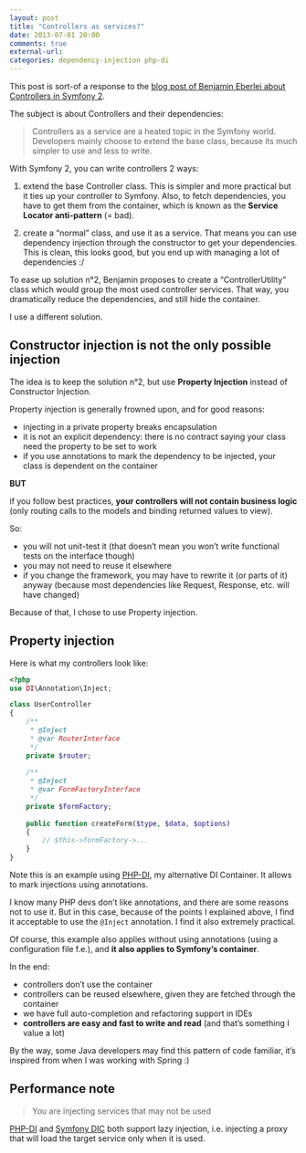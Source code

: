 ```yaml
---
layout: post
title: "Controllers as services?"
date: 2013-07-01 20:00
comments: true
external-url:
categories: dependency-injection php-di
---
```


This post is sort-of a response to the [blog post of Benjamin Eberlei about Controllers in Symfony 2](http://www.whitewashing.de/2013/06/27/extending_symfony2__controller_utilities.html).

The subject is about Controllers and their dependencies:

> Controllers as a service are a heated topic in the Symfony world. Developers mainly choose to extend the base class, because its much simpler to use and less to write.

With Symfony 2, you can write controllers 2 ways:

1. extend the base Controller class. This is simpler and more practical but it ties up your controller to Symfony. Also, to fetch dependencies, you have to get them from the container, which is known as the **Service Locator anti-pattern** (= bad).

2. create a “normal” class, and use it as a service. That means you can use dependency injection through the constructor to get your dependencies. This is clean, this looks good, but you end up with managing a lot of dependencies :/

To ease up solution n°2, Benjamin proposes to create a “ControllerUtility” class which would group the most used controller services. That way, you dramatically reduce the dependencies, and still hide the container.

I use a different solution.

<!-- more -->

## Constructor injection is not the only possible injection

The idea is to keep the solution n°2, but use **Property Injection** instead of Constructor Injection.

Property injection is generally frowned upon, and for good reasons:

- injecting in a private property breaks encapsulation
- it is not an explicit dependency: there is no contract saying your class need the property to be set to work
- if you use annotations to mark the dependency to be injected, your class is dependent on the container

**BUT**

if you follow best practices, **your controllers will not contain business logic** (only routing calls to the models and binding returned values to view).

So:

- you will not unit-test it (that doesn’t mean you won’t write functional tests on the interface though)
- you may not need to reuse it elsewhere
- if you change the framework, you may have to rewrite it (or parts of it) anyway (because most dependencies like Request, Response, etc. will have changed)

Because of that, I chose to use Property injection.

## Property injection

Here is what my controllers look like:

```php
<?php
use DI\Annotation\Inject;

class UserController
{
    /**
     * @Inject
     * @var RouterInterface
     */
    private $router;
 
    /**
     * @Inject
     * @var FormFactoryInterface 
     */
    private $formFactory;
 
    public function createForm($type, $data, $options)
    {
        // $this->formFactory->...
    }
}
```

Note this is an example using [PHP-DI](http://mnapoli.github.io/PHP-DI/), my alternative DI Container. It allows to mark injections using annotations.

I know many PHP devs don’t like annotations, and there are some reasons not to use it. But in this case, because of the points I explained above, I find it acceptable to use the `@Inject` annotation. I find it also extremely practical.

Of course, this example also applies without using annotations (using a configuration file f.e.), and **it also applies to Symfony’s container**.

In the end:

- controllers don’t use the container
- controllers can be reused elsewhere, given they are fetched through the container
- we have full auto-completion and refactoring support in IDEs
- **controllers are easy and fast to write and read** (and that’s something I value a lot)

By the way, some Java developers may find this pattern of code familiar, it’s inspired from when I was working with Spring :)

## Performance note

> You are injecting services that may not be used

[PHP-DI](http://php-di.org/) and [Symfony DIC](http://symfony.com/doc/current/components/dependency_injection/index.html) both support lazy injection, i.e. injecting a proxy that will load the target service only when it is used.
